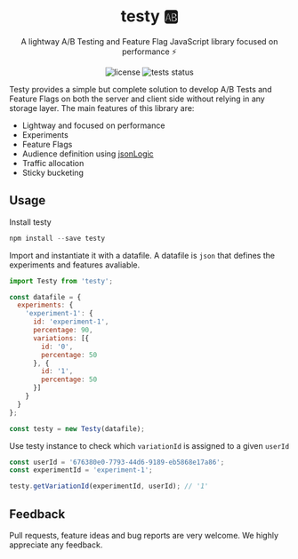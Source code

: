 <h1 align="center">
  testy 🆎
</h1>

<p align="center">
  A lightway A/B Testing and Feature Flag JavaScript library focused on performance ⚡️
</p>
<p align="center">
  <img alt="license" src="https://img.shields.io/badge/license-MIT-blue.svg">
  <img alt="tests status" src="https://github.com/andresz1/size-limit-action/workflows/test/badge.svg">
</p>

Testy provides a simple but complete solution to develop A/B Tests and Feature Flags on both the server and client side without relying in any storage layer. The main features of this library are:
- Lightway and focused on performance
- Experiments
- Feature Flags
- Audience definition using [jsonLogic](http://jsonlogic.com/)
- Traffic allocation
- Sticky bucketing


## Usage
Install testy
```js
npm install --save testy
```

Import and instantiate it with a datafile. A datafile is `json` that defines the experiments and features avaliable.
```js
import Testy from 'testy';

const datafile = {
  experiments: {
    'experiment-1': {
      id: 'experiment-1',
      percentage: 90,
      variations: [{
        id: '0',
        percentage: 50
      }, {
        id: '1',
        percentage: 50
      }]
    }
  }
};

const testy = new Testy(datafile);
```

Use testy instance to check which `variationId` is assigned to a given `userId`
```js
const userId = '676380e0-7793-44d6-9189-eb5868e17a86';
const experimentId = 'experiment-1';

testy.getVariationId(experimentId, userId); // '1'
```

## Feedback

Pull requests, feature ideas and bug reports are very welcome. We highly appreciate any feedback.
